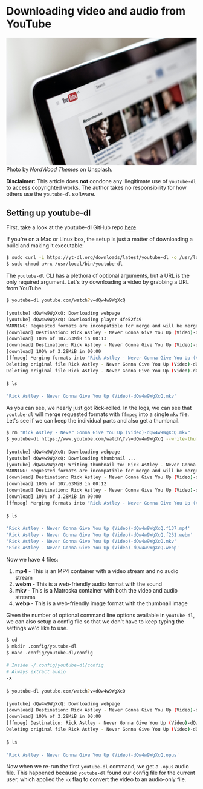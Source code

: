 # Downloading video and audio from YouTube

![YouTube](./youtube.jpg)
Photo by *NordWood Themes* on Unsplash.

**Disclaimer:** This article does **not** condone any illegitimate use of
`youtube-dl` to access copyrighted works. The author takes no responsibility for
how others use the `youtube-dl` software.

## Setting up youtube-dl

First, take a look at the youtube-dl GitHub repo
[here](https://github.com/ytdl-org/youtube-dl)

If you're on a Mac or Linux box, the setup is just a matter of downloading a
build and making it executable:

```bash
$ sudo curl -L https://yt-dl.org/downloads/latest/youtube-dl -o /usr/local/bin/youtube-dl
$ sudo chmod a+rx /usr/local/bin/youtube-dl
```

The `youtube-dl` CLI has a plethora of optional arguments, but a URL is the only
required argument. Let's try downloading a video by grabbing a URL from YouTube.

```bash
$ youtube-dl youtube.com/watch?v=dQw4w9WgXcQ

[youtube] dQw4w9WgXcQ: Downloading webpage
[youtube] dQw4w9WgXcQ: Downloading player 4fe52f49
WARNING: Requested formats are incompatible for merge and will be merged into mkv.
[download] Destination: Rick Astley - Never Gonna Give You Up (Video)-dQw4w9WgXcQ.f137.mp4
[download] 100% of 107.63MiB in 00:13
[download] Destination: Rick Astley - Never Gonna Give You Up (Video)-dQw4w9WgXcQ.f251.webm
[download] 100% of 3.28MiB in 00:00
[ffmpeg] Merging formats into "Rick Astley - Never Gonna Give You Up (Video)-dQw4w9WgXcQ.mkv"
Deleting original file Rick Astley - Never Gonna Give You Up (Video)-dQw4w9WgXcQ.f137.mp4 (pass -k to keep)
Deleting original file Rick Astley - Never Gonna Give You Up (Video)-dQw4w9WgXcQ.f251.webm (pass -k to keep)

$ ls

'Rick Astley - Never Gonna Give You Up (Video)-dQw4w9WgXcQ.mkv'
```

As you can see, we nearly just got Rick-rolled. In the logs, we can see that
`youtube-dl` will merge requested formats with `ffmpeg` into a single `mkv`
file. Let's see if we can keep the individual parts and also get a thumbnail.

```bash
$ rm "Rick Astley - Never Gonna Give You Up (Video)-dQw4w9WgXcQ.mkv"
$ youtube-dl https://www.youtube.com/watch\?v\=dQw4w9WgXcQ --write-thumbnail -k

[youtube] dQw4w9WgXcQ: Downloading webpage
[youtube] dQw4w9WgXcQ: Downloading thumbnail ...
[youtube] dQw4w9WgXcQ: Writing thumbnail to: Rick Astley - Never Gonna Give You Up (Video)-dQw4w9WgXcQ.webp
WARNING: Requested formats are incompatible for merge and will be merged into mkv.
[download] Destination: Rick Astley - Never Gonna Give You Up (Video)-dQw4w9WgXcQ.f137.mp4
[download] 100% of 107.63MiB in 00:12
[download] Destination: Rick Astley - Never Gonna Give You Up (Video)-dQw4w9WgXcQ.f251.webm
[download] 100% of 3.28MiB in 00:00
[ffmpeg] Merging formats into "Rick Astley - Never Gonna Give You Up (Video)-dQw4w9WgXcQ.mkv"

$ ls

'Rick Astley - Never Gonna Give You Up (Video)-dQw4w9WgXcQ.f137.mp4'
'Rick Astley - Never Gonna Give You Up (Video)-dQw4w9WgXcQ.f251.webm'
'Rick Astley - Never Gonna Give You Up (Video)-dQw4w9WgXcQ.mkv'
'Rick Astley - Never Gonna Give You Up (Video)-dQw4w9WgXcQ.webp'
```

Now we have 4 files:

1. **mp4** - This is an MP4 container with a video stream and no audio stream
2. **webm** - This is a web-friendly audio format with the sound
3. **mkv** - This is a Matroska container with both the video and audio streams
4. **webp** - This is a web-friendly image format with the thumbnail image

Given the number of optional command line options available in `youtube-dl`, we
can also setup a config file so that we don't have to keep typing the settings
we'd like to use.

```bash
$ cd
$ mkdir .config/youtube-dl
$ nano .config/youtube-dl/config

# Inside ~/.config/youtube-dl/config
# Always extract audio
-x

$ youtube-dl youtube.com/watch?v=dQw4w9WgXcQ

[youtube] dQw4w9WgXcQ: Downloading webpage
[download] Destination: Rick Astley - Never Gonna Give You Up (Video)-dQw4w9WgXcQ.webm
[download] 100% of 3.28MiB in 00:00
[ffmpeg] Destination: Rick Astley - Never Gonna Give You Up (Video)-dQw4w9WgXcQ.opus
Deleting original file Rick Astley - Never Gonna Give You Up (Video)-dQw4w9WgXcQ.webm (pass -k to keep)

$ ls

'Rick Astley - Never Gonna Give You Up (Video)-dQw4w9WgXcQ.opus'
```

Now when we re-run the first `youtube-dl` command, we get a `.opus` audio file.
This happened because `youtube-dl` found our config file for the current user,
which applied the `-x` flag to convert the video to an audio-only file.
